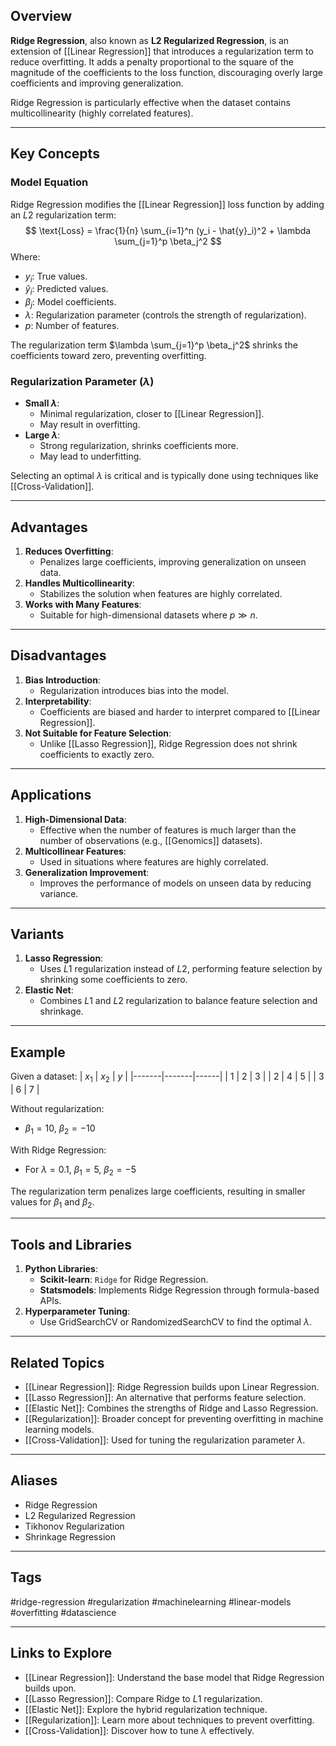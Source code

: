 ## Overview

**Ridge Regression**, also known as **L2 Regularized Regression**, is an extension of [[Linear Regression]] that introduces a regularization term to reduce overfitting. It adds a penalty proportional to the square of the magnitude of the coefficients to the loss function, discouraging overly large coefficients and improving generalization.

Ridge Regression is particularly effective when the dataset contains multicollinearity (highly correlated features).

---

## Key Concepts

### Model Equation
Ridge Regression modifies the [[Linear Regression]] loss function by adding an $L2$ regularization term:
$$
\text{Loss} = \frac{1}{n} \sum_{i=1}^n (y_i - \hat{y}_i)^2 + \lambda \sum_{j=1}^p \beta_j^2
$$
Where:
- $y_i$: True values.
- $\hat{y}_i$: Predicted values.
- $\beta_j$: Model coefficients.
- $\lambda$: Regularization parameter (controls the strength of regularization).
- $p$: Number of features.

The regularization term $\lambda \sum_{j=1}^p \beta_j^2$ shrinks the coefficients toward zero, preventing overfitting.

### Regularization Parameter ($\lambda$)
- **Small $\lambda$**:
  - Minimal regularization, closer to [[Linear Regression]].
  - May result in overfitting.
- **Large $\lambda$**:
  - Strong regularization, shrinks coefficients more.
  - May lead to underfitting.

Selecting an optimal $\lambda$ is critical and is typically done using techniques like [[Cross-Validation]].

---

## Advantages

1. **Reduces Overfitting**:
   - Penalizes large coefficients, improving generalization on unseen data.
2. **Handles Multicollinearity**:
   - Stabilizes the solution when features are highly correlated.
3. **Works with Many Features**:
   - Suitable for high-dimensional datasets where $p \gg n$.

---

## Disadvantages

1. **Bias Introduction**:
   - Regularization introduces bias into the model.
2. **Interpretability**:
   - Coefficients are biased and harder to interpret compared to [[Linear Regression]].
3. **Not Suitable for Feature Selection**:
   - Unlike [[Lasso Regression]], Ridge Regression does not shrink coefficients to exactly zero.

---

## Applications

1. **High-Dimensional Data**:
   - Effective when the number of features is much larger than the number of observations (e.g., [[Genomics]] datasets).
2. **Multicollinear Features**:
   - Used in situations where features are highly correlated.
3. **Generalization Improvement**:
   - Improves the performance of models on unseen data by reducing variance.

---

## Variants

1. **Lasso Regression**:
   - Uses $L1$ regularization instead of $L2$, performing feature selection by shrinking some coefficients to zero.
2. **Elastic Net**:
   - Combines $L1$ and $L2$ regularization to balance feature selection and shrinkage.

---

## Example
Given a dataset:
| $x_1$ | $x_2$ | $y$  |
|-------|-------|------|
| 1     | 2     | 3    |
| 2     | 4     | 5    |
| 3     | 6     | 7    |

Without regularization:
- $\beta_1 = 10$, $\beta_2 = -10$

With Ridge Regression:
- For $\lambda = 0.1$, $\beta_1 = 5$, $\beta_2 = -5$

The regularization term penalizes large coefficients, resulting in smaller values for $\beta_1$ and $\beta_2$.

---

## Tools and Libraries

1. **Python Libraries**:
   - **Scikit-learn**: `Ridge` for Ridge Regression.
   - **Statsmodels**: Implements Ridge Regression through formula-based APIs.
2. **Hyperparameter Tuning**:
   - Use GridSearchCV or RandomizedSearchCV to find the optimal $\lambda$.

---

## Related Topics

- [[Linear Regression]]: Ridge Regression builds upon Linear Regression.
- [[Lasso Regression]]: An alternative that performs feature selection.
- [[Elastic Net]]: Combines the strengths of Ridge and Lasso Regression.
- [[Regularization]]: Broader concept for preventing overfitting in machine learning models.
- [[Cross-Validation]]: Used for tuning the regularization parameter $\lambda$.

---

## Aliases
- Ridge Regression
- L2 Regularized Regression
- Tikhonov Regularization
- Shrinkage Regression

---

## Tags
#ridge-regression #regularization #machinelearning #linear-models #overfitting #datascience

---

## Links to Explore
- [[Linear Regression]]: Understand the base model that Ridge Regression builds upon.
- [[Lasso Regression]]: Compare Ridge to $L1$ regularization.
- [[Elastic Net]]: Explore the hybrid regularization technique.
- [[Regularization]]: Learn more about techniques to prevent overfitting.
- [[Cross-Validation]]: Discover how to tune $\lambda$ effectively.